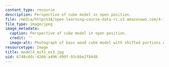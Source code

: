 ```yaml
---
content_type: resource
description: Perspective of cube model in open position.
file: /media/https%3A/open-learning-course-data-rc.s3.amazonaws.com/4-111-introduction-to-architecture-environmental-design-spring-2014/6748c4dc4260a496d99f93c6be2f84d8_model4_mit1_ex3.jpg
file_type: image/jpeg
image_metadata:
  caption: Perspective of cube model in open position.
  credit: ''
  image-alt: Photograph of bass wood cube model with shifted portions of the cube.
resourcetype: Image
title: model4_mit1_ex3.jpg
uid: 6748c4dc-4260-a496-d99f-93c6be2f84d8
---
```

